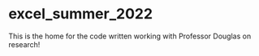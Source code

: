 # excel_summer_2022
This is the home for the code written working with Professor Douglas on research!
